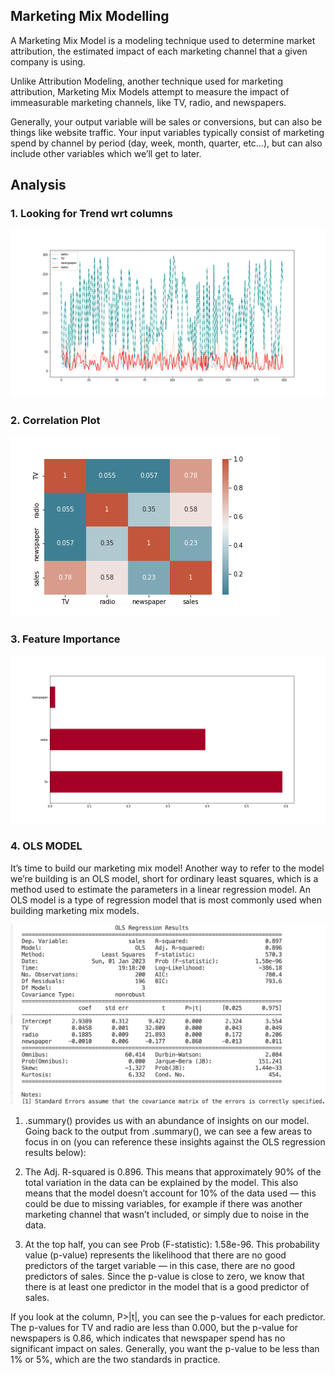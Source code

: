 ## Marketing Mix Modelling
A Marketing Mix Model is a modeling technique used to determine market attribution, the estimated impact of each marketing channel that a given company is using.

Unlike Attribution Modeling, another technique used for marketing attribution, Marketing Mix Models attempt to measure the impact of immeasurable marketing channels, like TV, radio, and newspapers.

Generally, your output variable will be sales or conversions, but can also be things like website traffic. Your input variables typically consist of marketing spend by channel by period (day, week, month, quarter, etc…), but can also include other variables which we’ll get to later.

## Analysis

### 1. Looking for Trend wrt columns
![Trends.png](/images/Trends.png)

### 2. Correlation Plot
![correlation.png](/images/correlation.png)

### 3. Feature Importance
![Feature_Importance.png](/images/Feature_Importance.png)


### 4. OLS MODEL
It’s time to build our marketing mix model! Another way to refer to the model we’re building is an OLS model, short for ordinary least squares, which is a method used to estimate the parameters in a linear regression model. An OLS model is a type of regression model that is most commonly used when building marketing mix models.

![OLS.png](/images/OLS.png)

1. .summary() provides us with an abundance of insights on our model. Going back to the output from .summary(), we can see a few areas to focus in on (you can reference these insights against the OLS regression results below):

2. The Adj. R-squared is 0.896. This means that approximately 90% of the total variation in the data can be explained by the model. This also means that the model doesn’t account for 10% of the data used — this could be due to missing variables, for example if there was another marketing channel that wasn’t included, or simply due to noise in the data.

3. At the top half, you can see Prob (F-statistic): 1.58e-96. This probability value (p-value) represents the likelihood that there are no good predictors of the target variable — in this case, there are no good predictors of sales. Since the p-value is close to zero, we know that there is at least one predictor in the model that is a good predictor of sales.

If you look at the column, P>|t|, you can see the p-values for each predictor. The p-values for TV and radio are less than 0.000, but the p-value for newspapers is 0.86, which indicates that newspaper spend has no significant impact on sales. Generally, you want the p-value to be less than 1% or 5%, which are the two standards in practice.
